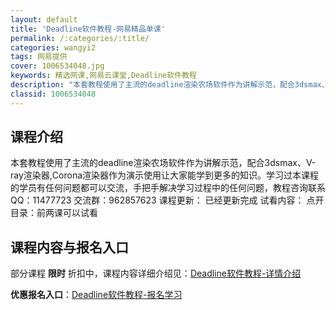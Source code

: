 ```yaml
---
layout: default
title: 'Deadline软件教程-网易精品单课'
permalink: /:categories/:title/
categories: wangyi2
tags: 网易提供
cover: 1006534048.jpg
keywords: 精选网课,网易云课堂,Deadline软件教程
description: "本套教程使用了主流的deadline渲染农场软件作为讲解示范，配合3dsmax、V-ray渲染器,Corona渲染器作为演示使用让大家能学到更多的知识。学习过本课程的学员有任何问题都可以交流"
classid: 1006534048
---
```


## 课程介绍

本套教程使用了主流的deadline渲染农场软件作为讲解示范，配合3dsmax、V-ray渲染器,Corona渲染器作为演示使用让大家能学到更多的知识。学习过本课程的学员有任何问题都可以交流，手把手解决学习过程中的任何问题，教程咨询联系QQ：11477723 交流群：962857623
课程更新：
已经更新完成
试看内容：
点开目录：前两课可以试看

## 课程内容与报名入口

部分课程 **限时** 折扣中，课程内容详细介绍见：[Deadline软件教程-详情介绍](https://study.163.com/course/introduction/1006534048.htm?share=1&shareId=1025206652&utm_campaign=share&utm_medium=iphoneShare&utm_source=&utm_u=1025206652)

**优惠报名入口**：[Deadline软件教程-报名学习](https://study.163.com/course/introduction/1006534048.htm?share=1&shareId=1025206652&utm_campaign=share&utm_medium=iphoneShare&utm_source=&utm_u=1025206652)

